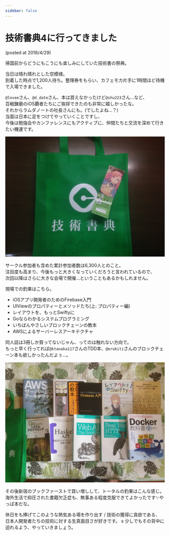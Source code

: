 ```yaml
---
sidebar: false
---
```


# 技術書典4に行ってきました

(posted at 2018/4/29)

帰国前からどうにもこうにも楽しみにしていた技術書の祭典。

当日は晴れ晴れとした空模様。  
到着した時点で1,200人待ち。整理券をもらい、カフェモカ片手に1時間ほど待機で入場できました。

`@lovee`さん、`@d_date`さん、本は買えなかったけど`@shu223`さん...など、  
百戦錬磨のiOS覇者たちにご挨拶できたのも非常に嬉しかったな。  
それからラムダノートの社長さんにも。(でしたよね...？)  
当面は日本に足をつけてやっていくことですし、  
今後は勉強会やカンファレンスにもアクティブに、仲間たちと交流を深めて行きたい機運です。

<img src="../img/tbf1.jpg"></img>


サークル参加者も含めた累計参加者数は6,300人とのこと。  
注目度も高まり、今後もっと大きくなっていくだろうと言われているので、  
次回以降はさらに大きな会場で開催...ということもあるかもしれません。

現場での釣果はこちら。

- iOSアプリ開発者のためのFirebase入門
- UIViewのプロパティーとメソッドたち(上: プロパティー編)
- レイアウトを、もっとSwiftyに
- Goならわかるシステムプログラミング
- いちばんやさしいブロックチェーンの教本
- AWSによるサーバーレスアーキテクチャ

同人誌は3冊しか買ってないじゃん、ってのは触れない方向で。  
もっと早く行ってれば`@ktanaka117`さんのTDD本、`@erukiti`さんのブロックチェーン本も欲しかったんだよぅ...。

<img src="../img/tbf2.jpg"></img>

その後新宿のブックファーストで買い増しして、トータルの釣果はこんな感じ。  
海外生活で抑圧された書籍欠乏症も、無事ある程度克服できてよかったです✨やっぱ本だな。

休日をも捧げてこのような熱気ある場を作り出す / 技術の獲得に貪欲である、  
日本人開発者たちの技術に対する生真面目さが好きです。  s
少しでもその背中に迫れるよう、やっていきましょう。